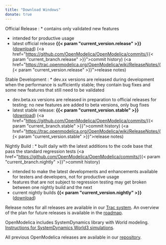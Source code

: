 ```yaml
---
title: "Download Windows"
donate: true
---
```


Official Release
: * contains only validated new features
  * intended for productive usage
  * latest official release **{{< param "current_version.release" >}}** ([download](https://build.openmodelica.org/omc/builds/windows/releases/1.19/2/)) (<a href="https://github.com/OpenModelica/OpenModelica/commits/{{< param "current_branch.release" >}}">commit history</a>) (<a href="https://trac.openmodelica.org/OpenModelica/wiki/ReleaseNotes/{{< param "current_version.release" >}}">release notes</a>)

Stable Development
: * dev.xx versions are released during development when the performance is sufficiently stable; they contain bug fixes and some new features that still need to be validated
  * dev.beta.xx versions are released in preparation to official releases for testing; no new features are added to beta versions, only bug fixes
  * latest stable release: **{{< param "current_version.stable" >}}** ([download](https://build.openmodelica.org/omc/builds/windows/releases/1.20/dev.beta2/)) (<a href="https://github.com/OpenModelica/OpenModelica/commits/{{< param "current_branch.stable" >}}">commit history</a>) (<a href="https://trac.openmodelica.org/OpenModelica/wiki/ReleaseNotes/{{< param "current_version.stable" >}}">release notes</a>)

Nightly Build
: * built daily with the latest additions to the code base that pass the standard regression tests (<a href="https://github.com/OpenModelica/OpenModelica/commits/{{< param "current_branch.nightly" >}}">commit history</a>)
  * intended to make the latest developments and enhancements available for testers and developers, not for productive usage
  * features that are not subject to regression testing may get broken between one nightly build and the next
  * current nightly builds **{{< param "current_version.nightly" >}}** ([download](https://build.openmodelica.org/omc/builds/windows/nightly-builds/))


Release notes for all releases are available in our <a href="https://trac.openmodelica.org/OpenModelica/wiki/ReleaseNotes">Trac system</a>.
An overview of the plan for future releases is available in the <a href="https://trac.openmodelica.org/OpenModelica/roadmap">roadmap</a>.

OpenModelica includes SystemDynamics library with World modeling. <a href="/images/docs/SystemDynamics-World3-Simulation-with-OpenModelica.pdf" target="_blank">Instructions for SystemDynamics World3 simulations</a>.

All previous OpenModelica releases are available in our <a href="https://build.openmodelica.org/omc/builds/windows/releases/">repository</a>.
